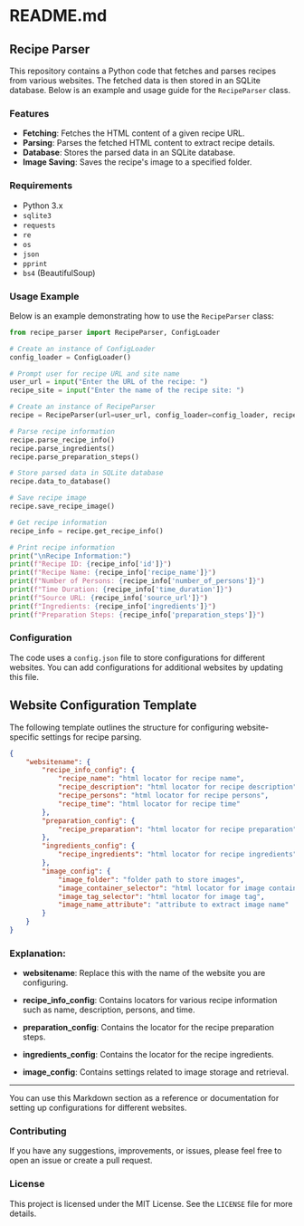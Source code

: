 # README.md

## Recipe Parser

This repository contains a Python code that fetches and parses recipes from various websites. The fetched data is then stored in an SQLite database. Below is an example and usage guide for the `RecipeParser` class.

### Features

- **Fetching**: Fetches the HTML content of a given recipe URL.
- **Parsing**: Parses the fetched HTML content to extract recipe details.
- **Database**: Stores the parsed data in an SQLite database.
- **Image Saving**: Saves the recipe's image to a specified folder.

### Requirements

- Python 3.x
- `sqlite3`
- `requests`
- `re`
- `os`
- `json`
- `pprint`
- `bs4` (BeautifulSoup)

### Usage Example

Below is an example demonstrating how to use the `RecipeParser` class:

```python
from recipe_parser import RecipeParser, ConfigLoader

# Create an instance of ConfigLoader
config_loader = ConfigLoader()

# Prompt user for recipe URL and site name
user_url = input("Enter the URL of the recipe: ")
recipe_site = input("Enter the name of the recipe site: ")

# Create an instance of RecipeParser
recipe = RecipeParser(url=user_url, config_loader=config_loader, recipe_source=recipe_site)

# Parse recipe information
recipe.parse_recipe_info()
recipe.parse_ingredients()
recipe.parse_preparation_steps()

# Store parsed data in SQLite database
recipe.data_to_database()

# Save recipe image
recipe.save_recipe_image()

# Get recipe information
recipe_info = recipe.get_recipe_info()

# Print recipe information
print("\nRecipe Information:")
print(f"Recipe ID: {recipe_info['id']}")
print(f"Recipe Name: {recipe_info['recipe_name']}")
print(f"Number of Persons: {recipe_info['number_of_persons']}")
print(f"Time Duration: {recipe_info['time_duration']}")
print(f"Source URL: {recipe_info['source_url']}")
print(f"Ingredients: {recipe_info['ingredients']}")
print(f"Preparation Steps: {recipe_info['preparation_steps']}")
```

### Configuration

The code uses a `config.json` file to store configurations for different websites. You can add configurations for additional websites by updating this file.

## Website Configuration Template

The following template outlines the structure for configuring website-specific settings for recipe parsing.

```json
{
    "websitename": {
        "recipe_info_config": {
            "recipe_name": "html locator for recipe name",
            "recipe_description": "html locator for recipe description",
            "recipe_persons": "html locator for recipe persons",
            "recipe_time": "html locator for recipe time"
        },
        "preparation_config": {
            "recipe_preparation": "html locator for recipe preparation"
        },
        "ingredients_config": {
            "recipe_ingredients": "html locator for recipe ingredients"
        },
        "image_config": {
            "image_folder": "folder path to store images",
            "image_container_selector": "html locator for image container",
            "image_tag_selector": "html locator for image tag",
            "image_name_attribute": "attribute to extract image name"
        }
    }
}
```
### Explanation:

- **websitename**: Replace this with the name of the website you are configuring.
  
- **recipe_info_config**: Contains locators for various recipe information such as name, description, persons, and time.
  
- **preparation_config**: Contains the locator for the recipe preparation steps.
  
- **ingredients_config**: Contains the locator for the recipe ingredients.
  
- **image_config**: Contains settings related to image storage and retrieval.

---

You can use this Markdown section as a reference or documentation for setting up configurations for different websites.

### Contributing

If you have any suggestions, improvements, or issues, please feel free to open an issue or create a pull request.

### License

This project is licensed under the MIT License. See the `LICENSE` file for more details.

